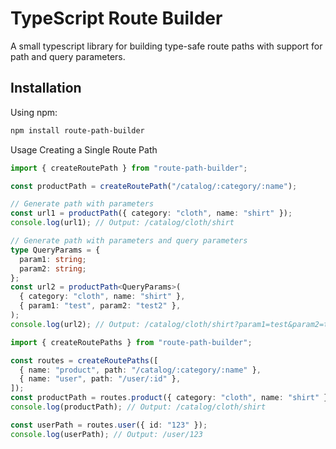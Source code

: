 # TypeScript Route Builder

A small typescript library for building type-safe route paths with support for
path and query parameters.

## Installation

Using npm:

```bash
npm install route-path-builder
```

Usage Creating a Single Route Path

```typescript
import { createRoutePath } from "route-path-builder";

const productPath = createRoutePath("/catalog/:category/:name");

// Generate path with parameters
const url1 = productPath({ category: "cloth", name: "shirt" });
console.log(url1); // Output: /catalog/cloth/shirt

// Generate path with parameters and query parameters
type QueryParams = {
  param1: string;
  param2: string;
};
const url2 = productPath<QueryParams>(
  { category: "cloth", name: "shirt" },
  { param1: "test", param2: "test2" },
);
console.log(url2); // Output: /catalog/cloth/shirt?param1=test&param2=test2
```

```typescript
import { createRoutePaths } from "route-path-builder";

const routes = createRoutePaths([
  { name: "product", path: "/catalog/:category/:name" },
  { name: "user", path: "/user/:id" },
]);
const productPath = routes.product({ category: "cloth", name: "shirt" });
console.log(productPath); // Output: /catalog/cloth/shirt

const userPath = routes.user({ id: "123" });
console.log(userPath); // Output: /user/123
```
